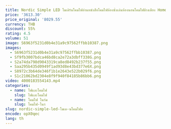 ```yaml
---
title: Nordic Simple LED โมเดิร์นโคมไฟอ่านหนังสือโคมไฟห้องนั่งเล่นห้องนอนโคมไฟข้างเตียง Home Room Decor โคมไฟตั้งโต๊ะขาตั้ง LIGHT
price: '3613.30'
price_original: '8029.55'
currency: THB
discount: 55%
rating: 4.5
volume: 51
image: S6963f5231d0b4e31a9c97562ffbb10387.png
images:
  - S6963f5231d0b4e31a9c97562ffbb10387.png
  - Sf9fb3007bdca46bd8ca2e72a3dbff338G.png
  - S2a74da798d9043319ca8ed8492b237f55.png
  - Saa295b435d0949f1ad93d8e43bd377e6X.png
  - S8972c3b64de346f1b1e2643e522b029f6.png
  - S1c21062bd2304e8f9f940f84185b86bb6.png
video: 4000183554143.mp4
categories:
  - name: ไฟและโคมไฟ
    slug: ไฟและโคมไฟ
  - name: โคมไฟ ในร่ม
    slug: โคมไฟ-ในร
slug: nordic-simple-led-โมเด-นโคมไฟอ
encode: opX0qec
lang: th
---
```

  